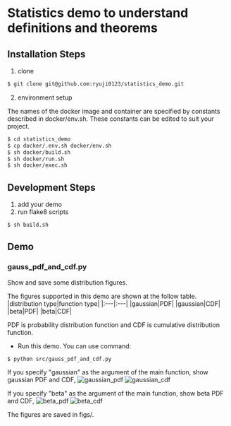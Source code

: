 # Statistics demo to understand definitions and theorems
## Installation Steps
1. clone
```sh
$ git clone git@github.com:ryuji0123/statistics_demo.git
```

2. environment setup

The names of the docker image and container are specified by constants described in docker/env.sh.
These constants can be edited to suit your project.
```sh
$ cd statistics_demo
$ cp docker/.env.sh docker/env.sh
$ sh docker/build.sh
$ sh docker/run.sh
$ sh docker/exec.sh
```

## Development Steps
1. add your demo
2. run flake8 scripts
```sh
$ sh build.sh
```

## Demo
### gauss_pdf_and_cdf.py

Show and save some distribution figures.

The figures supported in this demo are shown at the follow table.
|distribution type|function type|
|:---|:---|
|gaussian|PDF|
|gaussian|CDF|
|beta|PDF|
|beta|CDF|

PDF is probability distribution function and CDF is cumulative distribution function.

- Run this demo. You can use command:
```
$ python src/gauss_pdf_and_cdf.py
```

If you specify "gaussian" as the argument of the main function, show gaussian PDF and CDF,
![gaussian_pdf](https://user-images.githubusercontent.com/49121951/116657667-c98e5100-a9c9-11eb-9651-891a6ae53ee5.png)
![gaussian_cdf](https://user-images.githubusercontent.com/49121951/116657716-d9a63080-a9c9-11eb-9671-2455ed4f6dd9.png)

If you specify "beta" as the argument of the main function, show beta PDF and CDF,
![beta_pdf](https://user-images.githubusercontent.com/49121951/116657825-05291b00-a9ca-11eb-9172-18162e4ced07.png)
![beta_cdf](https://user-images.githubusercontent.com/49121951/116657853-14a86400-a9ca-11eb-86e1-d8f4077333a8.png)

The figures are saved in figs/.
